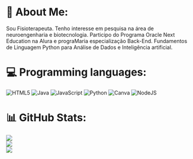 # 💫 About Me:
Sou Fisioterapeuta. Tenho interesse em pesquisa na área de neuroengenharia e biotecnologia.
Participo do Programa Oracle Next Education na Alura e prograMaria especialização Back-End. 
Fundamentos de Linguagem Python para Análise de Dados e Inteligência artificial. 


# 💻 Programming languages:
![HTML5](https://img.shields.io/badge/html5-%23E34F26.svg?style=for-the-badge&logo=html5&logoColor=white) ![Java](https://img.shields.io/badge/java-%23ED8B00.svg?style=for-the-badge&logo=openjdk&logoColor=white) ![JavaScript](https://img.shields.io/badge/javascript-%23323330.svg?style=for-the-badge&logo=javascript&logoColor=%23F7DF1E) ![Python](https://img.shields.io/badge/python-3670A0?style=for-the-badge&logo=python&logoColor=ffdd54) ![Canva](https://img.shields.io/badge/Canva-%2300C4CC.svg?style=for-the-badge&logo=Canva&logoColor=white) ![NodeJS](https://img.shields.io/badge/node.js-6DA55F?style=for-the-badge&logo=node.js&logoColor=white)
# 📊 GitHub Stats:
![](https://github-readme-stats.vercel.app/api?username=VSviviane&theme=dark&hide_border=false&include_all_commits=false&count_private=false)<br/>
![](https://github-readme-streak-stats.herokuapp.com/?user=VSviviane&theme=dark&hide_border=false)<br/>
![](https://github-readme-stats.vercel.app/api/top-langs/?username=VSviviane&theme=dark&hide_border=false&include_all_commits=false&count_private=false&layout=compact)


